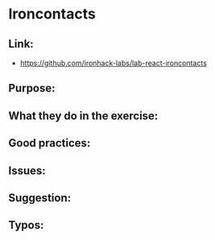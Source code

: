 # Ironcontacts

## Link:
  - https://github.com/ironhack-labs/lab-react-ironcontacts

## Purpose:



## What they do in the exercise:



## Good practices:
  
## Issues:

## Suggestion:

## Typos:
